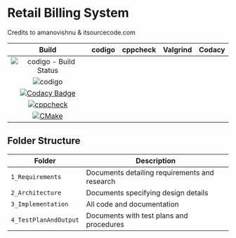 # Retail Billing System 
Credits to amanovishnu & itsourcecode.com


|Build|codigo|cppcheck|Valgrind|Codacy|
|:--:|:--:|:--:|:--:|:--:|
|![codigo - Build Status](https://api.codiga.io/project/30944/score/svg) |
![codigo](https://api.codiga.io/project/30944/status/svg) |
[![Codacy Badge](https://app.codacy.com/project/badge/Grade/1cf3cea7803f444b8d926ffff2ae3ba2)](https://www.codacy.com/gh/LOGESHWARANS389/M1_RetailBillingSystem_Application/dashboard?utm_source=github.com&amp;utm_medium=referral&amp;utm_content=LOGESHWARANS389/M1_RetailBillingSystem_Application&amp;utm_campaign=Badge_Grade) |
[![cppcheck](https://github.com/LOGESHWARANS389/M1_RetailBillingSystem_Application/actions/workflows/c-cpp.yml/badge.svg)](https://github.com/LOGESHWARANS389/M1_RetailBillingSystem_Application/actions/workflows/c-cpp.yml) |
[![CMake](https://github.com/LOGESHWARANS389/M1_RetailBillingSystem_Application/actions/workflows/cmake.yml/badge.svg)](https://github.com/LOGESHWARANS389/M1_RetailBillingSystem_Application/actions/workflows/cmake.yml)|
## Folder Structure
Folder               | Description
---------------------| -----------------------------------------
`1_Requirements`     | Documents detailing requirements and research
`2_Architecture`     | Documents specifying design details
`3_Implementation `  | All code and documentation
`4_TestPlanAndOutput`| Documents with test plans and procedures

